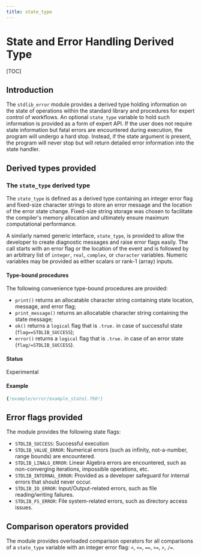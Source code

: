 ```yaml
---
title: state_type
---
```


# State and Error Handling Derived Type

[TOC]

## Introduction

The `stdlib_error` module provides a derived type holding information on the state of operations within the standard library and procedures for expert control of workflows.
An optional `state_type` variable to hold such information is provided as a form of expert API.
If the user does not require state information but fatal errors are encountered during execution, the program will undergo a hard stop.
Instead, if the state argument is present, the program will never stop but will return detailed error information into the state handler.

## Derived types provided

<!-- -- -- -- -- -- -- -- -- -- -- -- -- -- -- -- -- -- -- -->
### The `state_type` derived type

The `state_type` is defined as a derived type containing an integer error flag and fixed-size character strings to store an error message and the location of the error state change.
Fixed-size string storage was chosen to facilitate the compiler's memory allocation and ultimately ensure maximum computational performance.  

A similarly named generic interface, `state_type`, is provided to allow the developer to create diagnostic messages and raise error flags easily. 
The call starts with an error flag or the location of the event and is followed by an arbitrary list of `integer`, `real`, `complex`, or `character` variables. 
Numeric variables may be provided as either scalars or rank-1 (array) inputs.

#### Type-bound procedures

The following convenience type-bound procedures are provided:
- `print()` returns an allocatable character string containing state location, message, and error flag;
- `print_message()` returns an allocatable character string containing the state message;
- `ok()` returns a `logical` flag that is `.true.` in case of successful state (`flag==STDLIB_SUCCESS`);
- `error()` returns a `logical` flag that is `.true.` in case of an error state (`flag/=STDLIB_SUCCESS`).

#### Status

Experimental

#### Example

```fortran
{!example/error/example_state1.f90!}
```

## Error flags provided

The module provides the following state flags:
- `STDLIB_SUCCESS`: Successful execution
- `STDLIB_VALUE_ERROR`: Numerical errors (such as infinity, not-a-number, range bounds) are encountered.
- `STDLIB_LINALG_ERROR`: Linear Algebra errors are encountered, such as non-converging iterations, impossible operations, etc.
- `STDLIB_INTERNAL_ERROR`: Provided as a developer safeguard for internal errors that should never occur.
- `STDLIB_IO_ERROR`: Input/Output-related errors, such as file reading/writing failures.
- `STDLIB_FS_ERROR`: File system-related errors, such as directory access issues.

## Comparison operators provided

The module provides overloaded comparison operators for all comparisons of a `state_type` variable with an integer error flag: `<`, `<=`, `==`, `>=`, `>`, `/=`.

